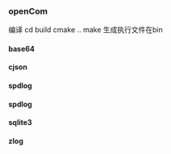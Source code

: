 ### openCom

编译
cd build
cmake ..
make
生成执行文件在bin

#### base64

#### cjson

#### spdlog

#### spdlog

#### sqlite3

#### zlog

